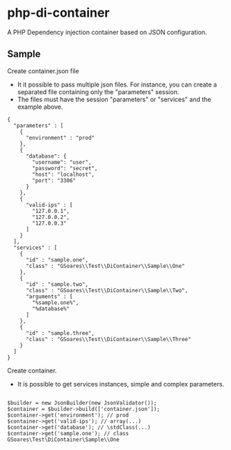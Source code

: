 # php-di-container

A PHP Dependency injection container based on JSON configuration.

## Sample

Create container.json file

- It it possible to pass multiple json files. For instance, you can create a separated file containing only the "parameters" session.
- The files must have the session "parameters" or "services" and the example above.

```
{
  "parameters" : [
    {
      "environment" : "prod"
    },
    {
      "database": {
        "username": "user",
        "password": "secret",
        "host": "localhost",
        "port": "3306"
      }
    },
    {
      "valid-ips" : [
        "127.0.0.1",
        "127.0.0.2",
        "127.0.0.3"
      ]
    }
  ],
  "services" : [
    {
      "id" : "sample.one",
      "class" : "GSoares\\Test\\DiContainer\\Sample\\One"
    },
    {
      "id" : "sample.two",
      "class" : "GSoares\\Test\\DiContainer\\Sample\\Two",
      "arguments" : [
        "%sample.one%",
        "%database%"
      ]
    },
    {
      "id" : "sample.three",
      "class" : "GSoares\\Test\\DiContainer\\Sample\\Three"
    }
  ]
}
```

Create container. 

- It is possible to get services instances, simple and complex parameters.

```

$builder = new JsonBuilder(new JsonValidator());
$container = $builder->build(['container.json']);
$container->get('environment'); // prod
$container->get('valid-ips'); // array(...)
$container->get('database'); // \stdClass(...)
$container->get('sample.one'); // class GSoares\Test\DiContainer\Sample\\One
```